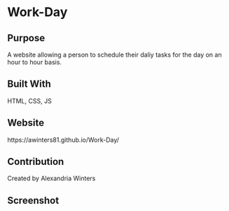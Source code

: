 # Work-Day

<h2>Purpose</h2>
A website allowing a person to schedule their daliy tasks for the day on
an hour to hour basis.

<h2>Built With</h2>
HTML, CSS, JS

<h2>Website</h2>
https://awinters81.github.io/Work-Day/

<h2>Contribution</h2>
Created by Alexandria Winters

<h2>Screenshot</h2>
<img src= "./assets/screenshot1.jpg>